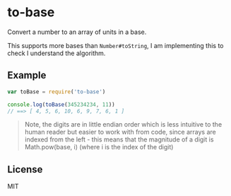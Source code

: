 # to-base

Convert a number to an array of units in a base.

This supports more bases than `Number#toString`,
I am implementing this to check I understand the algorithm.

## Example

``` js
var toBase = require('to-base')

console.log(toBase(345234234, 11))
// ==> [ 4, 5, 6, 10, 6, 9, 7, 6, 1 ]
```

> Note, the digits are in little endian order
> which is less intuitive to the human reader
> but easier to work with from code, since
> arrays are indexed from the left - this
> means that the magnitude of a digit is Math.pow(base, i)
> (where i is the index of the digit)

## License

MIT
